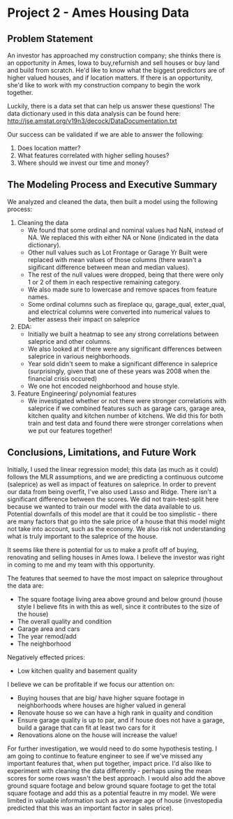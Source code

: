 # Project 2 - Ames Housing Data 



## Problem Statement

An investor has approached my construction company; she thinks there is an opportunity in Ames, Iowa to buy,refurnish and sell houses or buy land and build from scratch. He'd like to know what the biggest predictors are of higher valued houses, and if location matters. If there is an opportunity, she'd like to work with my construction company to begin the work together. 

Luckily, there is a data set that can help us answer these questions! The data dictionary used in this data analysis can be found here: http://jse.amstat.org/v19n3/decock/DataDocumentation.txt 

Our success can be validated if we are able to answer the following: 
1. Does location matter? 
2. What features correlated with higher selling houses? 
3. Where should we invest our time and money? 

## The Modeling Process and Executive Summary

We analyzed and cleaned the data, then built a model using the following process: 

1. Cleaning the data
    - We found that some ordinal and nominal values had NaN, instead of NA. We replaced this with either NA or None (indicated in the data dictionary). 
    - Other null values such as Lot Frontage or Garage Yr Built were replaced with mean values of those columns (there wasn't a sigificant difference between mean and median values). 
    - The rest of the null values were dropped, being that there were only 1 or 2 of them in each respective remaining category. 
    - We also made sure to lowercase and remove spaces from feature names. 
    - Some ordinal columns such as fireplace qu, garage_qual, exter_qual, and electrical columns were converted into numerical values to better assess their impact on saleprice 
2. EDA:
    - Initially we built a heatmap to see any strong correlations between saleprice and other columns. 
    - We also looked at if there were any significant differences between saleprice in various neighborhoods. 
    - Year sold didn't seem to make a significant difference in saleprice (surprisingly, given that one of these years was 2008 when the financial crisis occured)
    - We one hot encoded neighborhood and house style. 
3. Feature Engineering/ polynomial features 
    - We investigated whether or not there were stronger correlations with saleprice if we combined features such as garage cars, garage area, kitchen quality and kitchen number of kitchens. We did this for both train and test data and found there were stronger correlations when we put our features together! 

## Conclusions, Limitations, and Future Work

Initially, I used the linear regression model; this data (as much as it could) follows the MLR assumptions, and we are predicting a continuous outcome (saleprice) as well as impact of features on saleprice. In order to prevent our data from being overfit, I've also used Lasso and Ridge. There isn't a significant difference between the scores. We did not train-test-split here because we wanted to train our model with the data available to us. Potential downfalls of this model are that it could be too simplistic - there are many factors that go into the sale price of a house that this model might not take into account, such as the economy. We also risk not understanding what is truly important to the saleprice of the house.

It seems like there is potential for us to make a profit off of buying, renovating and selling houses in Ames Iowa. I believe the investor was right in coming to me and my team with this opportunity. 

The features that seemed to have the most impact on saleprice throughout the data are: 

- The square footage living area above ground and below ground (house style I believe fits in with this as well, since it contributes to the size of the house)
- The overall quality and condition 
- Garage area and cars 
- The year remod/add 
- The neighborhood

Negatively effected prices: 
- Low kitchen quality and basement quality

I believe we can be profitable if we focus our attention on: 

- Buying houses that are big/ have higher square footage in neighborhoods where houses are higher valued in general
- Renovate house so we can have a high rank in quality and condition 
- Ensure garage quality is up to par, and if house does not have a garage, build a garage that can fit at least two cars for it 
- Renovations alone on the house will increase the value! 

For further investigation, we would need to do some hypothesis testing. I am going to continue to feature engineer to see if we've missed any important features that, when put together, impact price. I'd also like to experiment with cleaning the data differently - perhaps using the mean scores for some rows wasn't the best approach. I would also add the above ground square footage and below ground square footage to get the total square footage and add this as a potential feautre in my model. We were limited in valuable information such as average age of house (investopedia predicted that this was an important factor in sales price). 